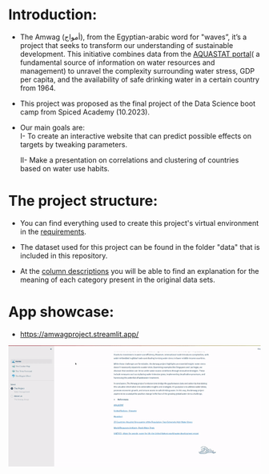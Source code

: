 # Introduction:
- The Amwag (أمواج), from the Egyptian-arabic word for "waves”, it’s a project that seeks to transform our understanding of sustainable development. This initiative combines data from the [AQUASTAT portal](https://data.apps.fao.org/aquastat/?lang=en)( a fundamental source of information on water resources and management) to unravel the complexity surrounding water stress, GDP per capita, and the availability of safe drinking water in a certain country from 1964.

- This project was proposed as the final project of the Data Science boot camp from Spiced Academy (10.2023).

- Our main goals are:  \
    I- To create an interactive website that can predict possible effects on targets by tweaking parameters. 
             
    II- Make a presentation on correlations and clustering of countries based on water use habits.

# The project structure:

- You can find everything used to create this project's virtual environment in the [requirements](requirements_general.txt). 

- The dataset used for this project can be found in the folder "data" that is included in this repository.

- At the [column descriptions](https://www.fao.org/aquastat/en/databases/glossary/) you will be able to find an explanation for the meaning of each category present in the original data sets.

# App showcase:

- https://amwagproject.streamlit.app/

![](https://github.com/giumr06/Final_Project_Water_Management/blob/MBL/Presentation/showcase.gif)
